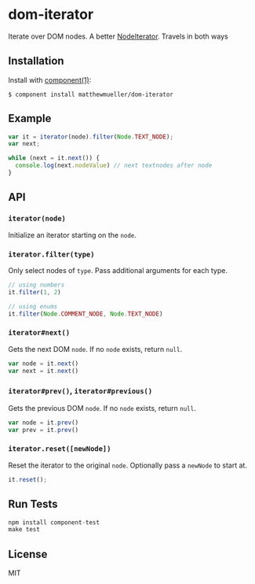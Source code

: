 
# dom-iterator

  Iterate over DOM nodes. A better [NodeIterator](https://developer.mozilla.org/en-US/docs/Web/API/NodeIterator). Travels in both ways

## Installation

  Install with [component(1)](http://component.io):

    $ component install matthewmueller/dom-iterator

## Example

```js
var it = iterator(node).filter(Node.TEXT_NODE);
var next;

while (next = it.next()) {
  console.log(next.nodeValue) // next textnodes after node
}
```

## API

### `iterator(node)`

Initialize an iterator starting on the `node`.

### `iterator.filter(type)`

Only select nodes of `type`. Pass additional arguments for each type.

```js
// using numbers
it.filter(1, 2)

// using enums
it.filter(Node.COMMENT_NODE, Node.TEXT_NODE)
```

### `iterator#next()`

Gets the next DOM `node`. If no `node` exists, return `null`.

```js
var node = it.next()
var next = it.next()
```

### `iterator#prev()`, `iterator#previous()`

Gets the previous DOM `node`. If no `node` exists, return `null`.

```js
var node = it.prev()
var prev = it.prev()
```

### `iterator.reset([newNode])`

Reset the iterator to the original `node`. Optionally pass a `newNode` to start at.

```js
it.reset();
```

## Run Tests

```js
npm install component-test
make test
```

## License

  MIT

